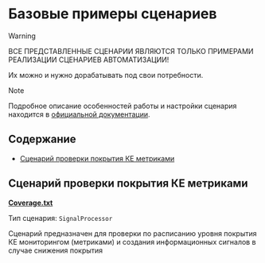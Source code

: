 # Базовые примеры сценариев

> [!WARNING]
> ВСЕ ПРЕДСТАВЛЕННЫЕ СЦЕНАРИИ ЯВЛЯЮТСЯ ТОЛЬКО ПРИМЕРАМИ РЕАЛИЗАЦИИ СЦЕНАРИЕВ АВТОМАТИЗАЦИИ! 
>
> Их можно и нужно дорабатывать под свои потребности. 

> [!NOTE]
> Подробное описание особенностей работы и настройки сценария находится в [официальной документации](https://docs.monq.ru/docs/solutions/coverage-example).

## Содержание

- [Сценарий проверки покрытия КЕ метриками](#сценарий-проверки-покрытия-ке-метриками)

## Сценарий проверки покрытия КЕ метриками

[**Coverage.txt**](./Coverage.txt)

Тип сценария: `SignalProcessor`

Сценарий предназначен для проверки по расписанию уровня покрытия КЕ мониторингом (метриками) и создания информационных сигналов в случае снижения покрытия
